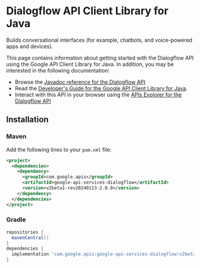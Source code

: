 # Dialogflow API Client Library for Java

Builds conversational interfaces (for example, chatbots, and voice-powered apps and devices).

This page contains information about getting started with the Dialogflow API
using the Google API Client Library for Java. In addition, you may be interested
in the following documentation:

* Browse the [Javadoc reference for the Dialogflow API][javadoc]
* Read the [Developer's Guide for the Google API Client Library for Java][google-api-client].
* Interact with this API in your browser using the [APIs Explorer for the Dialogflow API][api-explorer]

## Installation

### Maven

Add the following lines to your `pom.xml` file:

```xml
<project>
  <dependencies>
    <dependency>
      <groupId>com.google.apis</groupId>
      <artifactId>google-api-services-dialogflow</artifactId>
      <version>v2beta1-rev20240113-2.0.0</version>
    </dependency>
  </dependencies>
</project>
```

### Gradle

```gradle
repositories {
  mavenCentral()
}
dependencies {
  implementation 'com.google.apis:google-api-services-dialogflow:v2beta1-rev20240113-2.0.0'
}
```

[javadoc]: https://googleapis.dev/java/google-api-services-dialogflow/latest/index.html
[google-api-client]: https://github.com/googleapis/google-api-java-client/
[api-explorer]: https://developers.google.com/apis-explorer/#p/dialogflow/v1/
